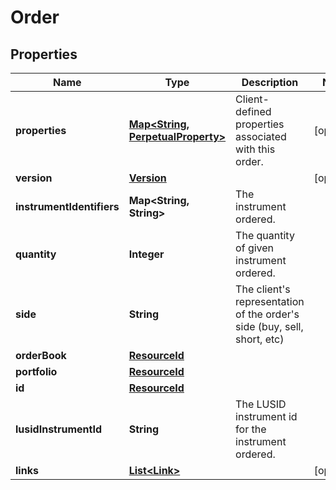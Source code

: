 

# Order

## Properties

Name | Type | Description | Notes
------------ | ------------- | ------------- | -------------
**properties** | [**Map&lt;String, PerpetualProperty&gt;**](PerpetualProperty.md) | Client-defined properties associated with this order. |  [optional]
**version** | [**Version**](Version.md) |  |  [optional]
**instrumentIdentifiers** | **Map&lt;String, String&gt;** | The instrument ordered. | 
**quantity** | **Integer** | The quantity of given instrument ordered. | 
**side** | **String** | The client&#39;s representation of the order&#39;s side (buy, sell, short, etc) | 
**orderBook** | [**ResourceId**](ResourceId.md) |  | 
**portfolio** | [**ResourceId**](ResourceId.md) |  | 
**id** | [**ResourceId**](ResourceId.md) |  | 
**lusidInstrumentId** | **String** | The LUSID instrument id for the instrument ordered. | 
**links** | [**List&lt;Link&gt;**](Link.md) |  |  [optional]



